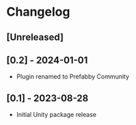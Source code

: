 # Changelog

## [Unreleased]

## [0.2] - 2024-01-01

- Plugin renamed to Prefabby Community

## [0.1] - 2023-08-28

- Initial Unity package release
